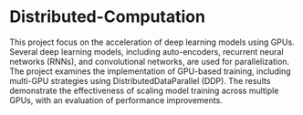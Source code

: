# Distributed-Computation
This project focus on the acceleration of deep learning models using GPUs. Several deep learning models, including auto-encoders, recurrent neural networks (RNNs), and convolutional networks, are used for parallelization. The project examines the implementation of GPU-based training, including multi-GPU strategies using DistributedDataParallel (DDP). The results demonstrate the effectiveness of scaling model training across multiple GPUs, with an evaluation of performance improvements.
